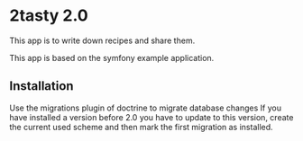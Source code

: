 # 2tasty 2.0
This app is to write down recipes and share them.

This app is based on the symfony example application.

## Installation
Use the migrations plugin of doctrine to migrate database changes
If you have installed a version before 2.0 you have to update to this version, create the current used scheme and then mark the first migration as installed.
